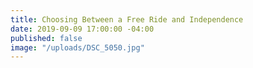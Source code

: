 ```yaml
---
title: Choosing Between a Free Ride and Independence
date: 2019-09-09 17:00:00 -04:00
published: false
image: "/uploads/DSC_5050.jpg"
---
```


